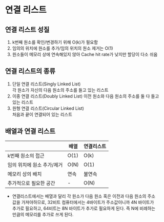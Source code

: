 # 연결 리스트

## 연결 리스트 성질
 1. k번째 원소를 확인/변경하기 위해 O(k)가 필요함
 2. 임의의 위치에 원소를 추가/임의 위치의 원소 제거는 O(1)
 3. 원소들이 메모리 상에 연속해있지 않아 Cache hit rate가 낮지만 할당이 다소 쉬움

## 연결 리스트의 종류
 1. 단일 연결 리스트(Singly Linked List)  
    각 원소가 자신의 다음 원소의 주소를 들고 있는 리스트
 2. 이중 연결 리스트(Doubly Linked List)
    이전 원소와 다음 원소의 주소를 둘 다 들고 있는 리스트
 3. 원형 연결 리스트(Circular Linked List)  
    처음과 끝이 연결되어 있는 리스트

## 배열과 연결 리스트 
||배열|연결리스트|
|---|---|---|
|k번째 원소의 접근|O(1)|O(k)|
|임의 위치에 원소 추가/제거|O(N)|O(1)|
|메모리 상의 배치|연속|불연속|
|추가적으로 필요한 공간|-|O(N)|
* 연결리스트에서는 배열과 달리 각 원소가 다음 원소 혹은 이전과 다음 원소의 주소값을 가져야하므로, 32비트 컴퓨터에서는 4바이트가 주소값이니까 4N 바이트가 추가로 필요하고, 64비트는 8N 바이트가 추가로 필요하게 된다. 즉 N에 비례하는 만큼의 메모리를 추가로 쓰게 된다.